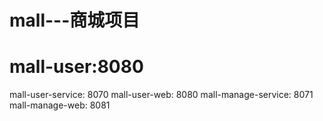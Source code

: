 # mall---商城项目
# mall-user:8080
mall-user-service: 8070
mall-user-web: 8080
mall-manage-service: 8071
mall-manage-web: 8081
